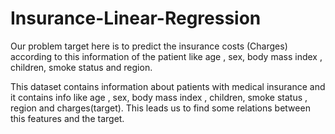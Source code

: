 # Insurance-Linear-Regression



Our problem target here is to predict the insurance costs (Charges) according to this information of the patient like age , sex, body mass index , children, smoke status and region. 


This dataset contains information about patients with medical insurance and it contains info like age , sex, body mass index , children, smoke status , region and charges(target).
This leads us to find some relations between this features and the target.


